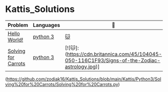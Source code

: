 # Kattis_Solutions
| Problem | Languages | :link: |
|-|-|-|
|[Hello World!](https://open.kattis.com/problems/hello)| [python 3](https://github.com/zodiak16/Kattis_Solutions/tree/main/Kattis/Python3/Hello%20World) |[:cat:](https://github.com/zodiak16/Kattis_Solutions/blob/main/Kattis/Python3/Hello%20World/Hello_World.py)
|[Solving for Carrots](https://open.kattis.com/problems/carrots)|[python 3](https://github.com/zodiak16/Kattis_Solutions/tree/main/Kattis/Python3/Solving%20for%20Carrots)|[![:cat:]:(https://cdn.britannica.com/45/104045-050-116C1F93/Signs-of-the-Zodiac-astrology.jpg)]
(https://github.com/zodiak16/Kattis_Solutions/blob/main/Kattis/Python3/Solving%20for%20Carrots/Solving%20for%20Carrots.py)
